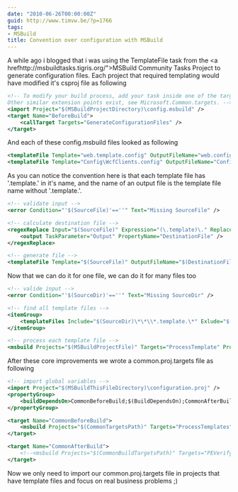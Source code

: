 ```yaml
---
date: "2010-06-26T00:00:00Z"
guid: http://www.timvw.be/?p=1766
tags:
- MSBuild
title: Convention over configuration with MSBuild
---
```

A while ago i blogged that i was using the TemplateFile task from the <a hrefhttp://msbuildtasks.tigris.org/">MSBuild Community Tasks Project</a> to generate configuration files. Each project that required templating would have modified it's csproj file as following

```xml
<!-- To modify your build process, add your task inside one of the targets below and uncomment it.
Other similar extension points exist, see Microsoft.Common.targets. -->
<import Project="$(MSBuildProjectDirectory)\config.msbuild" />
<target Name="BeforeBuild">
	<callTarget Targets="GenerateConfigurationFiles" />
</target>
```

And each of these config.msbuild files looked as following

```xml 
<templateFile Template="web.template.config" OutputFileName="web.config" Tokens="@(TemplateTokens)" />
<templateFile Template="Config\WcfClients.config" OutputFileName="Config\WcfClients.config" Tokens="@(TemplateTokens)" />
```

As you can notice the convention here is that each template file has '.template.' in it's name, and the name of an output file is the template file name without '.template.'.

```xml
<!-- validate input -->
<error Condition="'$(SourceFile)'==''" Text="Missing SourceFile" />

<!-- calculate destination file -->
<regexReplace Input="$(SourceFile)" Expression="(\.template)\." Replacement="." Count="1">
	<output TaskParameter="Output" PropertyName="DestinationFile" />
</regexReplace>

<!-- generate file -->
<templateFile Template="$(SourceFile)" OutputFileName="$(DestinationFile)" Tokens="@(TemplateTokens)" />
```

Now that we can do it for one file, we can do it for many files too

```xml 
<!-- valide input -->
<error Condition="'$(SourceDir)'==''" Text="Missing SourceDir" />

<!-- find all template files -->
<itemGroup>
	<templateFiles Include="$(SourceDir)\*\*\\*.template.\*" Exlude="$(SourceDir)\\*\*\\*.svn*" />
</itemGroup>

<!-- process each template file -->
<msbuild Projects="$(MSBuildProjectFile)" Targets="ProcessTemplate" Properties="SourceFile=%(TemplateFiles.FullPath)" />
```

After these core improvements we wrote a common.proj.targets file as following

```xml 
<!-- import global variables -->
<import Project="$(MSBuildThisFileDirectory)\configuration.proj" />
<propertyGroup>
	<buildDependsOn>CommonBeforeBuild;$(BuildDependsOn);CommonAfterBuild</buildDependsOn> 
</propertyGroup> 

<target Name="CommonBeforeBuild">
	<msbuild Projects="$(CommonTargetsPath)" Targets="ProcessTemplates" Properties="SourceDir=$(MSBuildProjectDirectory)" />
</target>

<target Name="CommonAfterBuild">
	<!--<msbuild Projects="$(CommonBuildTargetsPath)" Targets="PEVerify" Properties="SourceFile=$(TargetPath)" />-->
</target> 
```

Now we only need to import our common.proj.targets file in projects that have template files and focus on real business problems ;)
